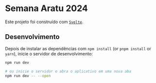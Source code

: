 # Semana Aratu 2024

Este projeto foi construído com [`Svelte`](https://github.com/sveltejs/kit/tree/main/packages/create-svelte).

## Desenvolvimento

Depois de instalar as dependências com `npm install` (or `pnpm install` or `yarn`), inicie o servidor de desenvolvimento:

```bash
npm run dev

# ou inicie o servidor e abra o aplicativo em uma nova aba
npm run dev -- --open
```
